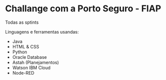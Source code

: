 # Challange com a Porto Seguro - FIAP
Todas as sptints

Linguagens e ferramentas usandas:

- Java
- HTML & CSS
- Python
- Oracle Database
- Astah (Planejamentos)
- Watson IBM Cloud
- Node-RED
